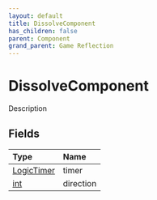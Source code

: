 ```yaml
---
layout: default
title: DissolveComponent
has_children: false
parent: Component
grand_parent: Game Reflection
---
```

# DissolveComponent
Description 

## Fields

| Type | Name |
|:----------|:--------------|
| [LogicTimer](/riftbreaker-wiki/docs/game-reflection/classes/logic_timer/) | timer |
| [int](/riftbreaker-wiki/docs/game-reflection/enums/int/) | direction |

